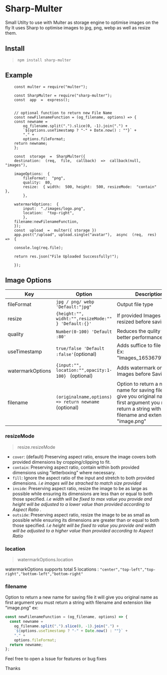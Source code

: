 # Sharp-Multer

Small Utilty to use with Multer as storage engine to optimise images on the fly It uses Sharp to optimise images to jpg, png, webp as well as resize them.

## Install

> `npm install sharp-multer`

## Example

```
    const multer = require("multer");

    const SharpMulter = require("sharp-multer");
    const  app  =  express();


    // optional function to return new File Name
    const newFilenameFunction = (og_filename, options) => {
    const newname =
        og_filename.split(".").slice(0, -1).join(".") +
        `${options.useTimestamp ? "-" + Date.now() : ""}` +
        "." +
        options.fileFormat;
    return newname;
    };

    const  storage  =  SharpMulter({
    destination:  (req,  file,  callback)  =>  callback(null,  "images"),

    imageOptions:  {
        fileFormat:  "png",
        quality:  80,
        resize:  { width:  500, height:  500, resizeMode:  "contain"  },
        },

    watermarkOptions:  {
        input:  "./images/logo.png",
        location:  "top-right",
        },
    filename:newFilenameFunction,
    });
    const  upload  =  multer({ storage })
    app.post("/upload", upload.single("avatar"),  async  (req,  res)  =>  {

    console.log(req.file);

    return res.json("File Uploaded Successfully!");

    });
```

## Image Options

| Key              | Option                                                 | Description                                                                                                                                                        |
| ---------------- | ------------------------------------------------------ | ------------------------------------------------------------------------------------------------------------------------------------------------------------------ |
| fileFormat       | `jpg / png/ webp 'Default:"jpg"`                       | Output file type                                                                                                                                                   |
| resize           | `{height:"", widht:"",resizeMode:"" } 'Default:{}'`    | If provided Images will be resized before saving                                                                                                                   |
| quality          | `Number(0-100) 'Default :80'`                          | Reduces the qulity for better performance                                                                                                                          |
| useTimestamp     | `true/false 'Default :false'`(optional)                | Adds suffice to file name Ex: "Images_1653679779.jpg"                                                                                                              |
| watermarkOptions | `{input:"", location:"",opacity:1-100} ` (optional)    | Adds watermark on every Images before Saving                                                                                                                       |
| filename         | `(originalname,options) => return newname ` (optional) | Option to return a new name for saving file it will give you original name as first argument you must return a string with filename and extension like "image.png" |

### resizeMode

> resize.resizeMode

- `cover`: (default) Preserving aspect ratio, ensure the image covers both provided dimensions by cropping/clipping to fit.
- `contain`: Preserving aspect ratio, contain within both provided dimensions using "letterboxing" where necessary.
- `fill`: Ignore the aspect ratio of the input and stretch to both provided dimensions. _i.e images will be strached to match size provided_
- `inside`: Preserving aspect ratio, resize the image to be as large as possible while ensuring its dimensions are less than or equal to both those specified. _i.e width will be fixed to max value you provide and height will be adjusted to a lower value than provided according to Aspect Ratio_ .
- `outside`: Preserving aspect ratio, resize the image to be as small as possible while ensuring its dimensions are greater than or equal to both those specified. _i.e height will be fixed to value you provide and width will be adjusted to a higher value than provided according to Aspect Ratio_

### location

> watermarkOptions.location

watermarkOptions supports total 5 locations : `"center","top-left","top-right","bottom-left","bottom-right" `

### filename

Option to return a new name for saving file it will give you original name as first argument you must return a string with filename and extension like "image.png"
ex:

```js
const newFilenameFunction = (og_filename, options) => {
  const newname =
    og_filename.split(".").slice(0, -1).join(".") +
    `${options.useTimestamp ? "-" + Date.now() : ""}` +
    "." +
    options.fileFormat;
  return newname;
};
```

Feel free to open a Issue for features or bug fixes

Thanks
